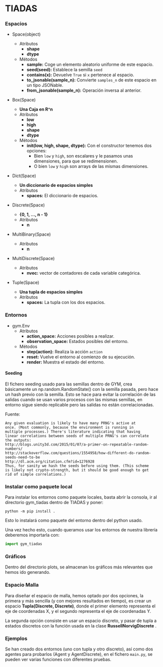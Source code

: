 # TIADAS
### Espacios
* Space(object)
    * Atributos
        * **shape**
        * **dtype**
    * Métodos
        * **sample:** Coge un elemento aleatorio uniforme de este espacio.
        * **seed(seed):** Establece la semilla `seed`
        * **contains(x):** Devuelve `True` si `x` pertenece al espacio.
        * **to_jsonable(sample_n):** Convierte `samples_n` de este espacio en un tipo JSONable.
        * **from_jsonable(sample_n):** Operación inversa al anterior.

* Box(Space)
    * **Una Caja en R^n**
    * Atributos
        * **low**
        * **high**
        * **shape**
        * **dtype**
    * Métodos
        * **__init__(low, high, shape, dtype):** Con el constructor tenemos dos opciones:
            * Bien `low` y `high`, son escalares y le pasamos unas dimensiones, para que se redimensionen.
            * O bien `low` y `high` son arrays de las mismas dimensiones. 
        
* Dict(Space)
    * **Un diccionario de espacios simples**
    * Atributos
        * **spaces:** El diccionario de espacios.
    
* Discrete(Space)
    * **{0, 1, ..., n - 1}**
    * Atributos
        * **n**
        
* MultiBinary(Space)
    * Atributos
        * **n**
    
* MultiDiscrete(Space)
    * Atributos
        * **nvec:** vector de contadores de cada variable categórica.
        
* Tuple(Space)
    * **Una tupla de espacios simples**
    * Atributos
        * **spaces:** La tupla con los dos espacios.
        
### Entornos
* gym.Env
    * Atributos
        * **action_space:** Acciones posibles a realizar.
        * **observation_space:** Estados posibles del entorno.
    * Métodos
        * **step(action):** Realiza la acción `action`
        * **reset:** Vuelve el entorno al comienzo de su ejecución.
        * **render:** Muestra el estado del entorno.

#### Seeding
El fichero seeding usado para las semillas dentro de GYM, crea básicamente un np.random.RandomState() con la semilla pasada, pero hace un hash previo con la semilla.
Esto se hace para evitar la correlación de las salidas cuando se usan varios procesos con las mismas semillas, en entorno sigue siendo replicable pero las salidas no están correlacionadas.

Fuente:
```text
Any given evaluation is likely to have many PRNG's active at
once. (Most commonly, because the environment is running in
multiple processes.) There's literature indicating that having
linear correlations between seeds of multiple PRNG's can correlate
the outputs:
http://blogs.unity3d.com/2015/01/07/a-primer-on-repeatable-random-numbers/
http://stackoverflow.com/questions/1554958/how-different-do-random-seeds-need-to-be
http://dl.acm.org/citation.cfm?id=1276928
Thus, for sanity we hash the seeds before using them. (This scheme
is likely not crypto-strength, but it should be good enough to get
rid of simple correlations.)
```

### Instalar como paquete local
Para instalar los entornos como paquete locales, basta abrir la consola, ir al directorio gym_tiadas dentro de TIADAS y poner:
```
python -m pip install .
```
Esto lo instalará como paquete del entorno dentro del python usado.

Una vez hecho esto, cuando queramos usar los entornos de nuestra librería deberemos importarla con:
```python
import gym_tiadas
```

### Gráficos
Dentro del directorio plots, se almacenan los gráficos más relevantes que hemos ido generando.

### Espacio Malla
Para diseñar el espacio de malla, hemos optado por dos opciones, la primera y más sencilla (y con mejores resultados en
tiempo), es crear un espacio **Tupla(Discrete, Discrete)**, donde el primer elemento representa el eje de coordenadas X,
y el segundo representa el eje de coordenadas Y.

La segunda opción consiste en usar un espacio discreto, y pasar de tupla a estados discretos con la función usada en la
clase **RussellNorvigDiscrete** .

### Ejemplos
Se han creado dos entornos (uno con tupla y otro discreto), así como dos agentes para probarlos (Agent y AgentDiscrete),
en el fichero ``main.py``, se pueden ver varias funciones con diferentes pruebas.
